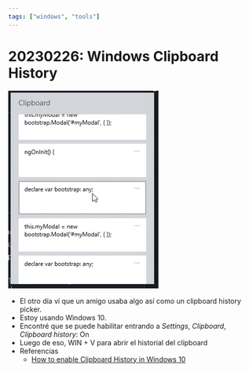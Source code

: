 ```yaml
---
tags: ["windows", "tools"]
---
```


# 20230226: Windows Clipboard History

<TagsLinks />

![](20230226-windows-clipboard-history.png)

- El otro día ví que un amigo usaba algo así como un clipboard history picker.
- Estoy usando Windows 10.
- Encontré que se puede habilitar entrando a *Settings*, *Clipboard*, *Clipboard history*: On
- Luego de eso, WIN + V para abrir el historial del clipboard
- Referencias
	- [How to enable Clipboard History in Windows 10](https://www.digitional.com/how-to-enable-clipboard-history-in-windows-10/)